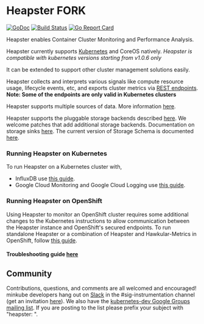 # Heapster FORK

[![GoDoc](https://godoc.org/k8s.io/heapster?status.svg)](https://godoc.org/k8s.io/heapster) [![Build Status](https://travis-ci.org/kubernetes/heapster.svg?branch=master)](https://travis-ci.org/kubernetes/heapster)  [![Go Report Card](https://goreportcard.com/badge/github.com/kubernetes/heapster)](https://goreportcard.com/report/github.com/kubernetes/heapster)

Heapster enables Container Cluster Monitoring and Performance Analysis.

Heapster currently supports [Kubernetes](https://github.com/kubernetes/kubernetes) and CoreOS natively.
*Heapster is compatible with kubernetes versions starting from v1.0.6 only*

It can be extended to support other cluster management solutions easily.

Heapster collects and interprets various signals like compute resource usage, lifecycle events, etc, and exports cluster metrics via [REST endpoints](docs/model.md).
**Note: Some of the endpoints are only valid in Kubernetes clusters**

Heapster supports multiple sources of data.
More information [here](docs/source-configuration.md).

Heapster supports the pluggable storage backends described [here](docs/sink-owners.md).
We welcome patches that add additional storage backends.
Documentation on storage sinks [here](docs/sink-configuration.md).
The current version of Storage Schema is documented [here](docs/storage-schema.md).

### Running Heapster on Kubernetes

To run Heapster on a Kubernetes cluster with,
- InfluxDB use [this guide](docs/influxdb.md).
- Google Cloud Monitoring and Google Cloud Logging use [this guide](docs/google.md).

### Running Heapster on OpenShift

Using Heapster to monitor an OpenShift cluster requires some additional changes to the Kubernetes instructions to allow communication between the Heapster instance and OpenShift's secured endpoints. To run standalone Heapster or a combination of Heapster and Hawkular-Metrics in OpenShift, follow [this guide](https://github.com/openshift/origin-metrics).

#### Troubleshooting guide [here](docs/debugging.md)


## Community

Contributions, questions, and comments are all welcomed and encouraged! minkube developers hang out on [Slack](https://kubernetes.slack.com) in the #sig-instrumentation channel (get an invitation [here](http://slack.kubernetes.io/)). We also have the [kubernetes-dev Google Groups mailing list](https://groups.google.com/forum/#!forum/kubernetes-dev). If you are posting to the list please prefix your subject with "heapster: ".
